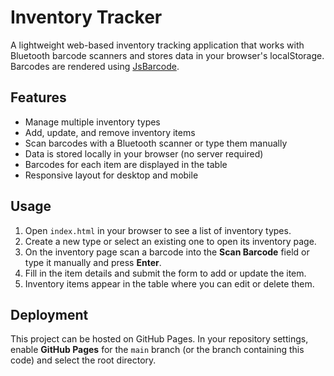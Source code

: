# Inventory Tracker

A lightweight web-based inventory tracking application that works with Bluetooth barcode scanners and stores data in your browser's localStorage. Barcodes are rendered using [JsBarcode](https://github.com/lindell/JsBarcode).

## Features
- Manage multiple inventory types
- Add, update, and remove inventory items
- Scan barcodes with a Bluetooth scanner or type them manually
- Data is stored locally in your browser (no server required)
- Barcodes for each item are displayed in the table
- Responsive layout for desktop and mobile

## Usage
1. Open `index.html` in your browser to see a list of inventory types.
2. Create a new type or select an existing one to open its inventory page.
3. On the inventory page scan a barcode into the **Scan Barcode** field or type it manually and press **Enter**.
4. Fill in the item details and submit the form to add or update the item.
5. Inventory items appear in the table where you can edit or delete them.

## Deployment
This project can be hosted on GitHub Pages. In your repository settings, enable **GitHub Pages** for the `main` branch (or the branch containing this code) and select the root directory.
